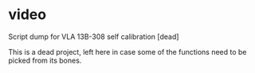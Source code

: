 # video
Script dump for VLA 13B-308 self calibration [dead]

This is a dead project, left here in case some of the functions need to be picked from its bones.

